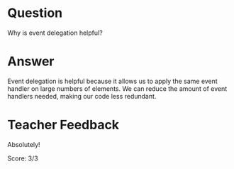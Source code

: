 # Question
Why is event delegation helpful?

# Answer
Event delegation is helpful because it allows us to apply the same event handler on large numbers of elements. We can reduce the amount of event handlers needed, making our code less redundant.

# Teacher Feedback

Absolutely!

Score: 3/3
